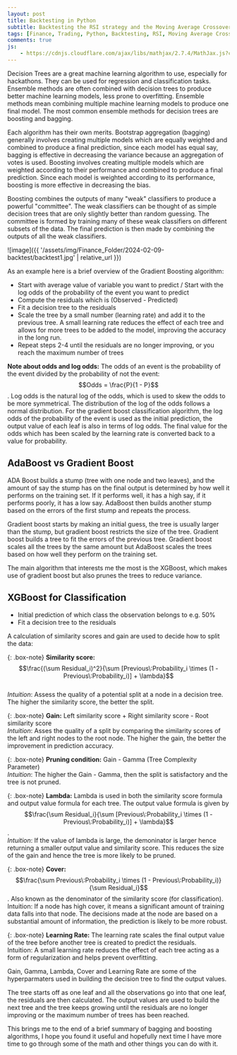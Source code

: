 ```yaml
---
layout: post
title: Backtesting in Python
subtitle: Backtesting the RSI strategy and the Moving Average Crossover strategy
tags: [Finance, Trading, Python, Backtesting, RSI, Moving Average Crossover]
comments: true
js:
    - https://cdnjs.cloudflare.com/ajax/libs/mathjax/2.7.4/MathJax.js?config=TeX-MML-AM_CHTML
---
```


Decision Trees are a great machine learning algorithm to use, especially for hackathons. They can be used for regression 
and classification tasks. Ensemble methods are often combined with decision trees to produce better machine learning models, 
less prone to overfitting. Ensemble methods mean combining multiple machine learning models to produce one final model. 
The most common ensemble methods for decision trees are boosting and bagging. 

Each algorithm has their own merits. Bootstrap aggregation (bagging) generally involves creating multiple models which are
equally weighted and combined to produce a final prediction, since each model has equal say, bagging is effective in decreasing
the variance because an aggregation of votes is used. Boosting involves creating multiple models which are weighted according to their performance
and combined to produce a final prediction. Since each model is weighted according to its performance, boosting is more effective
in decreasing the bias. 

Boosting combines the outputs of many "weak" classifiers to produce a powerful "committee". The weak classifiers
can be thought of as simple decision trees that are only slightly better than random guessing. The committee is formed
by training many of these weak classifiers on different subsets of the data. The final prediction is then made by
combining the outputs of all the weak classifiers. 

![image]({{ '/assets/img/Finance_Folder/2024-02-09-backtest/backtest1.jpg' | relative_url }})

As an example here is a brief overview of the Gradient Boosting algorithm:
* Start with average value of variable you want to predict / Start with the log odds of the probability of the event you want to predict
* Compute the residuals which is (Observed - Predicted)
* Fit a decision tree to the residuals 
* Scale the tree by a small number (learning rate) and add it to the previous tree. A small learning rate reduces the 
effect of each tree and allows for more trees to be added to the model, improving the accuracy in the long run. 
* Repeat steps 2-4 until the residuals are no longer improving, or you reach the maximum number of trees

__Note about odds and log odds:__
The odds of an event is the probability of the event divided by the probability of not the event: $$Odds = \frac{P}{1 - P}$$.
Log odds is the natural log of the odds, which is used to skew the odds to be more symmetrical. 
The distribution of the log of the odds follows a normal distribution. For the gradient boost classification algorithm, 
the log odds of the probability of the event is used as the initial prediction, the output value of each leaf is also
in terms of log odds. The final value for the odds which has been scaled by the learning rate is converted back to a 
value for probability. 

AdaBoost vs Gradient Boost
--------------------------
ADA Boost builds a stump (tree with one node and two leaves), and the amount of say the stump has on the final output is determined by how well it performs
on the training set. If it performs well, it has a high say, if it performs poorly, it has a low say. AdaBoost then builds another stump
based on the errors of the first stump and repeats the process.

Gradient boost starts by making an initial guess, the tree is usually larger than the stump, but gradient boost restricts the 
size of the tree. Gradient boost builds a tree to fit the errors of the previous tree. Gradient boost scales all the trees
by the same amount but AdaBoost scales the trees based on how well they perform on the training set.

The main algorithm that interests me the most is the XGBoost, which makes use of gradient boost but also prunes the trees to 
reduce variance.

XGBoost for Classification
--------------------------
* Initial prediction of which class the observation belongs to e.g. 50% 
* Fit a decision tree to the residuals

A calculation of similarity scores and gain are used to decide how to split the data:

{: .box-note}
**Similarity score:** $$\frac{(\sum Residual_i)^2}{\sum [Previous\:Probability_i \times (1 - Previous\:Probability_i)] + \lambda}$$  
_Intuition_: Assess the quality of a potential split at a node in a decision tree. The higher the similarity score,
the better the split.

{: .box-note}
**Gain:** Left similarity score + Right similarity score - Root similarity score  
_Intuition_: Asses the quality of a split by comparing the similarity scores of the left and right nodes to the root node.
The higher the gain, the better the improvement in prediction accuracy. 

{: .box-note}
**Pruning condition:** Gain - Gamma (Tree Complexity Parameter)  
_Intuition_: The higher the Gain - Gamma, then the split is satisfactory and the tree is not pruned. 

{: .box-note}
**Lambda:** Lambda is used in both the similarity score formula and output value formula for each tree. The output value
formula is given by $$\frac{\sum Residual_i}{\sum [Previous\:Probability_i \times (1 - Previous\:Probability_i)] + \lambda}$$.  
_Intuition_: If the value of lambda is large, the demoninator is larger hence returning a smaller output value and similarity score.
This reduces the size of the gain and hence the tree is more likely to be pruned.

{: .box-note}
**Cover:** $$\frac{\sum Previous\:Probability_i \times (1 - Previous\:Probability_i)}{\sum Residual_i}$$. Also known as 
the denominator of the similarity score (for classification).  
Intuition: If a node has high cover, it means a significant amount of training data falls into that node. The decisions 
made at the node are based on a substantial amount of information, the prediction is likely to be more robust. 

{: .box-note}
**Learning Rate:** The learning rate scales the final output value of the tree before another tree is created to predict 
the residuals.  
Intuition: A small learning rate reduces the effect of each tree acting as a form of regularization and helps prevent 
overfitting. 

Gain, Gamma, Lambda, Cover and Learning Rate are some of the hyperparmaters used in building the decision tree to find the output values. 

The tree starts off as one leaf and all the observations go into that one leaf, the residuals are then calculated. The output 
values are used to build the next tree and the tree keeps growing until the residuals are no longer improving or the 
maximum number of trees has been reached.

This brings me to the end of a brief summary of bagging and boosting algorithms, I hope you found it useful and hopefully
next time I have more time to go through some of the math and other things you can do with it. 





